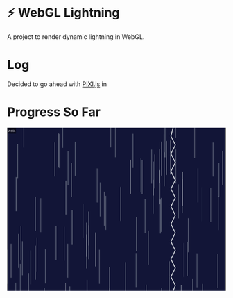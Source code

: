 # ⚡ WebGL Lightning
A project to render dynamic lightning in WebGL.

# Log
Decided to go ahead with [PIXI.js](https://www.pixijs.com/) in

# Progress So Far
![Screenshot 1](https://raw.githubusercontent.com/Thisura98/webgl-lightning/master/README/Screenshot_1.png)
